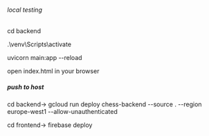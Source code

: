 ###### local testing
cd backend


.\venv\Scripts\activate


uvicorn main:app --reload

open index.html in your browser


##### push to host

cd backend-> gcloud run deploy chess-backend --source . --region europe-west1 --allow-unauthenticated


cd frontend-> firebase deploy
